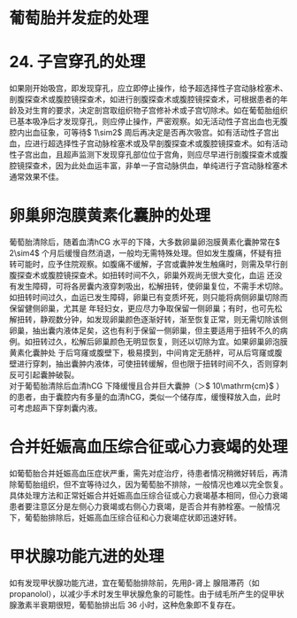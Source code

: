 # 葡萄胎并发症的处理  
# 24. 子宫穿孔的处理  
如果刚开始吸宫，即发现穿孔，应立即停止操作，给予超选择性子宫动脉栓塞术、剖腹探查术或腹腔镜探查术，如进行剖腹探查术或腹腔镜探查术，可根据患者的年龄及对生育的要求，决定剖宫取组织物子宫修补术或子宫切除术。如在葡萄胎组织已基本吸净后才发现穿孔，则应停止操作，严密观察。如无活动性子宫出血也无腹腔内出血征象，可等待$ 1\sim2$  周后再决定是否再次吸宫。如有活动性子宫出血，应进行超选择性子宫动脉栓塞术或及早剖腹探查术或腹腔镜探查术。如有活动性子宫出血，且超声监测下发现穿孔部位位于宫角，则应尽早进行剖腹探查术或腹腔镜探查术，因为此处血运丰富，非单一子宫动脉供血，单纯进行子宫动脉栓塞术通常效果不佳。  
#  卵巢卵泡膜黄素化囊肿的处理  
葡萄胎清除后，随着血清hCG 水平的下降，大多数卵巢卵泡膜黄素化囊肿常在$ 2\sim4$  个月后缓慢自然消退，一般均无需特殊处理。但如发生腹痛，怀疑有扭转可能时，应予住院观察。如腹痛不缓解，子宫或囊肿发生触痛时，则需及早行剖腹探查术或腹腔镜探查术。如扭转时间不久，卵巢外观尚无很大变化，血运 还没有发生障碍，可将各房囊内液穿刺吸出，松解扭转，使卵巢复位，不需手术切除。如扭转时间过久，血运已发生障碍，卵巢已有变质坏死，则只能将病侧卵巢切除而保留健侧卵巢，尤其是 年轻妇女，更应尽力争取保留一侧卵巢；有时，也可先松解扭转，静观数分钟，如发现卵巢颜色逐渐好转，渐至恢复正常，则无需切除该侧卵巢，抽出囊内液体足矣，这也有利于保留一侧卵巢，但主要适用于扭转不久的病例。如扭转过久，松解后卵巢颜色无明显恢复，则还以切除为宜。如果卵巢卵泡膜黄素化囊肿处 于后穹窿或腹壁下，极易摸到，中间肯定无肠袢，可从后穹窿或腹壁进行穿刺，抽出囊肿内液体，可使扭转缓解，但也限于扭转时间不久，否则穿刺反可引起囊肿破裂。  
对于葡萄胎清除后血清hCG 下降缓慢且合并巨大囊肿（＞$ 10\mathrm{cm}$    ）的患者，由于囊腔内有多量的血清hCG，类似一个储存库，缓慢释放入血，此时可考虑超声下穿刺囊内液。  
#  合并妊娠高血压综合征或心力衰竭的处理  
如葡萄胎合并妊娠高血压症状严重，需先对症治疗，待患者情况稍微好转后，再清除葡萄胎组织，但不宜等待过久，因为葡萄胎不排除，一般情况也难以完全恢复。具体处理方法和正常妊娠合并妊娠高血压综合征或心力衰竭基本相同，但心力衰竭患者要注意区分是左侧心力衰竭或右侧心力衰竭，是否合并有肺栓塞。一般情况下，葡萄胎排除后，妊娠高血压综合征和心力衰竭症状即迅速好转。  
#  甲状腺功能亢进的处理  
如有发现甲状腺功能亢进，宜在葡萄胎排除前，先用β-肾上 腺阻滞药（如propanolol），以减少手术时发生甲状腺危象的可能性。由于绒毛所产生的促甲状腺激素半衰期很短，葡萄胎排出后 36 小时，这种危象即不复存在。  
